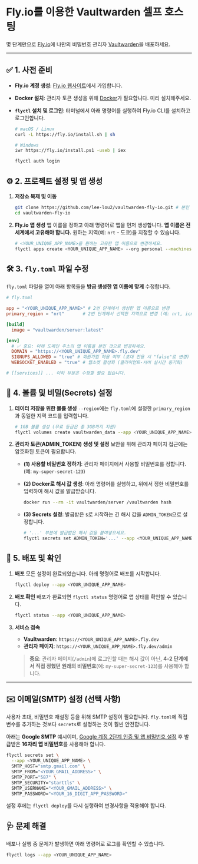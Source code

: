 # Fly.io를 이용한 Vaultwarden 셀프 호스팅

몇 단계만으로 [Fly.io](https://fly.io/)에 나만의 비밀번호 관리자 [Vaultwarden](https://github.com/dani-garcia/vaultwarden)을 배포하세요.

-----

## ✅ 1. 사전 준비

  * **Fly.io 계정 생성**: [Fly.io 웹사이트](https://fly.io/docs/hands-on/start/)에서 가입합니다.

  * **Docker 설치**: 관리자 토큰 생성을 위해 [Docker](https://www.docker.com/products/docker-desktop/)가 필요합니다. 미리 설치해주세요.

  * **`flyctl` 설치 및 로그인**: 터미널에서 아래 명령어를 실행하여 Fly.io CLI를 설치하고 로그인합니다.

    ```bash
    # macOS / Linux
    curl -L https://fly.io/install.sh | sh

    # Windows
    iwr https://fly.io/install.ps1 -useb | iex
    ```

    ```bash
    flyctl auth login
    ```

## ⚙️ 2. 프로젝트 설정 및 앱 생성

1.  **저장소 복제 및 이동**

    ```bash
    git clone https://github.com/lee-lou2/vaultwarden-fly-io.git # 본인 저장소 주소로 변경
    cd vaultwarden-fly-io
    ```

2.  **Fly.io 앱 생성**
    앱 이름을 정하고 아래 명령어로 앱을 먼저 생성합니다. **앱 이름은 전 세계에서 고유해야 합니다.** 원하는 지역(예: `nrt` - 도쿄)을 지정할 수 있습니다.

    ```bash
    # <YOUR_UNIQUE_APP_NAME>을 원하는 고유한 앱 이름으로 변경하세요.
    flyctl apps create <YOUR_UNIQUE_APP_NAME> --org personal --machines
    ```

## 🛠️ 3. `fly.toml` 파일 수정

`fly.toml` 파일을 열어 아래 항목들을 **방금 생성한 앱 이름에 맞게** 수정합니다.

```toml
# fly.toml

app = "<YOUR_UNIQUE_APP_NAME>" # 2번 단계에서 생성한 앱 이름으로 변경
primary_region = "nrt"       # 2번 단계에서 선택한 지역으로 변경 (예: nrt, icn, sin)

[build]
  image = "vaultwarden/server:latest"

[env]
  # ✅ 중요: 아래 도메인 주소의 앱 이름을 본인 것으로 변경하세요.
  DOMAIN = "https://<YOUR_UNIQUE_APP_NAME>.fly.dev"
  SIGNUPS_ALLOWED = "true" # 회원가입 허용 여부 (초대 전용 시 "false"로 변경)
  WEBSOCKET_ENABLED = "true" # 웹소켓 활성화 (클라이언트-서버 실시간 동기화)

# [[services]] ... 이하 부분은 수정할 필요 없습니다.
```

## 💾 4. 볼륨 및 비밀(Secrets) 설정

1.  **데이터 저장을 위한 볼륨 생성**
    `--region`에는 `fly.toml`에 설정한 `primary_region`과 동일한 지역 코드를 입력합니다.

    ```bash
    # 1GB 볼륨 생성 (무료 등급은 총 3GB까지 지원)
    flyctl volumes create vaultwarden_data --app <YOUR_UNIQUE_APP_NAME> --region nrt --size 1
    ```

2.  **관리자 토큰(ADMIN\_TOKEN) 생성 및 설정**
    보안을 위해 관리자 페이지 접근에는 암호화된 토큰이 필요합니다.

      * **(1) 사용할 비밀번호 정하기**: 관리자 페이지에서 사용할 비밀번호를 정합니다. (예: `my-super-secret-123`)

      * **(2) Docker로 해시 값 생성**: 아래 명령어를 실행하고, 위에서 정한 비밀번호를 입력하여 해시 값을 발급받습니다.

        ```bash
        docker run --rm -it vaultwarden/server /vaultwarden hash
        ```

      * **(3) Secrets 설정**: 발급받은 `$`로 시작하는 긴 해시 값을 `ADMIN_TOKEN`으로 설정합니다.

        ```bash
        # '...' 부분에 발급받은 해시 값을 붙여넣으세요.
        flyctl secrets set ADMIN_TOKEN='...' --app <YOUR_UNIQUE_APP_NAME>
        ```

## 🚀 5. 배포 및 확인

1.  **배포**
    모든 설정이 완료되었습니다. 아래 명령어로 배포를 시작합니다.

    ```bash
    flyctl deploy --app <YOUR_UNIQUE_APP_NAME>
    ```

2.  **배포 확인**
    배포가 완료되면 `flyctl status` 명령어로 앱 상태를 확인할 수 있습니다.

    ```bash
    flyctl status --app <YOUR_UNIQUE_APP_NAME>
    ```

3.  **서비스 접속**

      * **Vaultwarden**: `https://<YOUR_UNIQUE_APP_NAME>.fly.dev`
      * **관리자 페이지**: `https://<YOUR_UNIQUE_APP_NAME>.fly.dev/admin`

    > **중요**: 관리자 페이지(`/admin`)에 로그인할 때는 해시 값이 아닌, **4-2 단계에서 직접 정했던 원래의 비밀번호**(예: `my-super-secret-123`)를 사용해야 합니다.

-----

## ✉️ 이메일(SMTP) 설정 (선택 사항)

사용자 초대, 비밀번호 재설정 등을 위해 SMTP 설정이 필요합니다. `fly.toml`에 직접 변수를 추가하는 것보다 `secrets`로 설정하는 것이 훨씬 안전합니다.

아래는 **Google SMTP** 예시이며, [Google 계정 2단계 인증 및 앱 비밀번호 설정](https://support.google.com/accounts/answer/185833) 후 발급받은 **16자리 앱 비밀번호**를 사용해야 합니다.

```bash
flyctl secrets set \
  --app <YOUR_UNIQUE_APP_NAME> \
  SMTP_HOST="smtp.gmail.com" \
  SMTP_FROM="<YOUR_GMAIL_ADDRESS>" \
  SMTP_PORT="587" \
  SMTP_SECURITY="starttls" \
  SMTP_USERNAME="<YOUR_GMAIL_ADDRESS>" \
  SMTP_PASSWORD="<YOUR_16_DIGIT_APP_PASSWORD>"
```

설정 후에는 `flyctl deploy`를 다시 실행하여 변경사항을 적용해야 합니다.

## 🩺 문제 해결

배포나 실행 중 문제가 발생하면 아래 명령어로 로그를 확인할 수 있습니다.

```bash
flyctl logs --app <YOUR_UNIQUE_APP_NAME>
```
